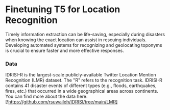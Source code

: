 # Finetuning T5 for Location Recognition

Timely information extraction can be life-saving, especially during disasters when knowing the exact location can assist in rescuing individuals. Developing automated systems for recognizing and geolocating toponyms is crucial to ensure faster and more effective responses.

### Data 

IDRISI-R is the largest-scale publicly-available Twitter Location Mention Recognition (LMR) dataset. The "R" refers to the recognition task. IDRISI-R contains 41 disaster events of different types (e.g., floods, earthquakes, fires, etc.) that occurred in a wide geographical areas across continents. You can find more about the data here.[!https://github.com/rsuwaileh/IDRISI/tree/main/LMR]
